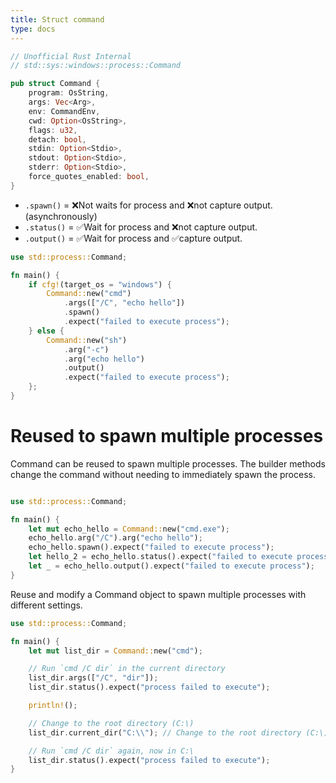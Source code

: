 ```yaml
---
title: Struct command
type: docs
---
```


```rs
// Unofficial Rust Internal
// std::sys::windows::process::Command

pub struct Command {
    program: OsString,
    args: Vec<Arg>,
    env: CommandEnv,
    cwd: Option<OsString>,
    flags: u32,
    detach: bool,
    stdin: Option<Stdio>,
    stdout: Option<Stdio>,
    stderr: Option<Stdio>,
    force_quotes_enabled: bool,
}
```

- `.spawn()` = ❌Not waits for process and ❌not capture output. (asynchronously)
- `.status()` = ✅Wait for process and ❌not capture output.
- `.output()` = ✅Wait for process and ✅capture output.


```rust
use std::process::Command;

fn main() {
	if cfg!(target_os = "windows") {
		Command::new("cmd")
			.args(["/C", "echo hello"])
			.spawn()
			.expect("failed to execute process");
	} else {
		Command::new("sh")
			.arg("-c")
			.arg("echo hello")
			.output()
			.expect("failed to execute process");
	};
}

```

# Reused to spawn multiple processes

Command can be reused to spawn multiple processes. The builder methods change the command without needing to immediately spawn the process.

```rs

use std::process::Command;

fn main() {
	let mut echo_hello = Command::new("cmd.exe");
	echo_hello.arg("/C").arg("echo hello");
	echo_hello.spawn().expect("failed to execute process");
	let hello_2 = echo_hello.status().expect("failed to execute process");
	let _ = echo_hello.output().expect("failed to execute process");
}

```

Reuse and modify a Command object to spawn multiple processes with different settings.

```rs
use std::process::Command;

fn main() {
    let mut list_dir = Command::new("cmd");

    // Run `cmd /C dir` in the current directory
    list_dir.args(["/C", "dir"]);
    list_dir.status().expect("process failed to execute");

    println!();

    // Change to the root directory (C:\)
    list_dir.current_dir("C:\\"); // Change to the root directory (C:\)

    // Run `cmd /C dir` again, now in C:\
    list_dir.status().expect("process failed to execute");
}

```

